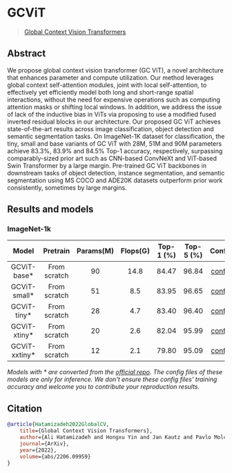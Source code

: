 # GCViT

> [Global Context Vision Transformers](https://arxiv.org/abs/2206.09959)

<!-- [ALGORITHM] -->

## Abstract

<!-- [ABSTRACT] -->

We propose global context vision transformer (GC ViT), a novel architecture that enhances parameter and compute utilization. Our method leverages global context self-attention modules, joint with local self-attention, to effectively yet efficiently model both long and short-range spatial interactions, without the need for expensive operations such as computing attention masks or shifting local windows. In addition, we address the issue of lack of the inductive bias in ViTs via proposing to use a modified fused inverted residual blocks in our architecture. Our proposed GC ViT achieves state-of-the-art results across image classification, object detection and semantic segmentation tasks. On ImageNet-1K dataset for classification, the tiny, small and base variants of GC ViT with 28M, 51M and 90M parameters achieve 83.3%, 83.9% and 84.5% Top-1 accuracy, respectively, surpassing comparably-sized prior art such as CNN-based ConvNeXt and ViT-based Swin Transformer by a large margin. Pre-trained GC ViT backbones in downstream tasks of object detection, instance segmentation, and semantic segmentation using MS COCO and ADE20K datasets outperform prior work consistently, sometimes by large margins.

<!-- [IMAGE] -->

<!-- <div align=center>
<img src="https://github.com/mmaaz60/EdgeNeXt/raw/main/images/EdgeNext.png" width="100%"/>
</div> -->

## Results and models

### ImageNet-1k

|     Model      |   Pretrain   | Params(M) | Flops(G) | Top-1 (%) | Top-5 (%) |           Config            |  Download   |
| :------------: | :----------: | :-------: | :------: | :-------: | :-------: | :-------------------------: | :---------: |
|  GCViT-base\*  | From scratch |    90     |   14.8   |   84.47   |   96.84   |  [config](./gcvit_base.py)  | [model](<>) |
| GCViT-small\*  | From scratch |    51     |   8.5    |   83.95   |   96.65   | [config](./gcvit_small.py)  | [model](<>) |
|  GCViT-tiny\*  | From scratch |    28     |   4.7    |   83.40   |   96.40   |  [config](./gcvit_tiny.py)  | [model](<>) |
| GCViT-xtiny\*  | From scratch |    20     |   2.6    |   82.04   |   95.99   | [config](./gcvit_xtiny.py)  | [model](<>) |
| GCViT-xxtiny\* | From scratch |    12     |   2.1    |   79.80   |   95.09   | [config](./gcvit_xxtiny.py) | [model](<>) |

*Models with * are converted from the [official repo](https://github.com/NVlabs/GCVit). The config files of these models are only for inference. We don't ensure these config files' training accuracy and welcome you to contribute your reproduction results.*

## Citation

```bibtex
@article{Hatamizadeh2022GlobalCV,
    title={Global Context Vision Transformers},
    author={Ali Hatamizadeh and Hongxu Yin and Jan Kautz and Pavlo Molchanov},
    journal={ArXiv},
    year={2022},
    volume={abs/2206.09959}
}
```
